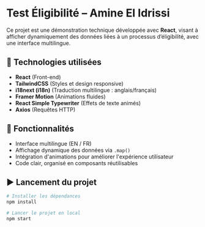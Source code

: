 # Test Éligibilité – Amine El Idrissi

Ce projet est une démonstration technique développée avec **React**, visant à afficher dynamiquement des données liées à un processus d’éligibilité, avec une interface multilingue.

## 🚀 Technologies utilisées

- **React** (Front-end)
- **TailwindCSS** (Styles et design responsive)
- **i18next (i18n)** (Traduction multilingue : anglais/français)
- **Framer Motion** (Animations fluides)
- **React Simple Typewriter** (Effets de texte animés)
- **Axios** (Requêtes HTTP)
  
## 🔧 Fonctionnalités

- Interface multilingue (EN / FR)
- Affichage dynamique des données via `.map()`
- Intégration d'animations pour améliorer l'expérience utilisateur
- Code clair, organisé en composants réutilisables

## ▶️ Lancement du projet

```bash
# Installer les dépendances
npm install

# Lancer le projet en local
npm start

